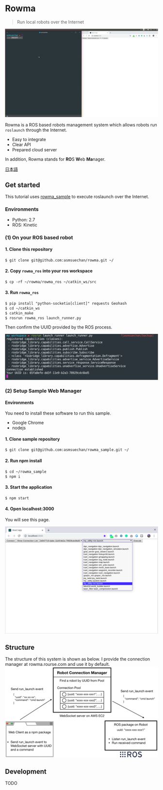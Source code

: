 # Rowma
> Run local robots over the Internet

![gifimg](/doc/images/overview.gif)

Rowma is a ROS based robots management system which allows robots run `roslaunch` through the Internet.

* Easy to integrate
* Clear API
* Prepared cloud server

In addition, Rowma stands for **RO**S **W**eb **Ma**nager.

[日本語](/doc/README.ja.md)

## Get started
This tutorial uses [rowma_sample](https://github.com/asmsuechan/rowma_sample) to execute roslaunch over the Internet.

### Environments
* Python: 2.7
* ROS: Kinetic

### (1) On your ROS based robot
#### 1. Clone this repository
```
$ git clone git@github.com:asmsuechan/rowma.git ~/
```

#### 2. Copy `rowma_ros` into your ros workspace

```
$ cp -rf ~/rowma/rowma_ros ~/catkin_ws/src
```

#### 3. Run `rowma_ros`
```
$ pip install "python-socketio[client]" requests Geohash
$ cd ~/catkin_ws
$ catkin_make
$ rosrun rowma_ros launch_runner.py
```

Then confirm the UUID provided by the ROS process.

![img1](/doc/images/rosrun.png)

### (2) Setup Sample Web Manager
#### Environments
You need to install these software to run this sample.

* Google Chrome
* nodejs

#### 1. Clone sample repository
```
$ git clone git@github.com:asmsuechan/rowma_sample.git ~/
```

#### 2. Run npm install
```
$ cd ~/rowma_sample
$ npm i
```

#### 3. Start the application
```
$ npm start
```

#### 4. Open localhost:3000
You will see this page.

![img2](/doc/images/sample-application.png)

## Structure
The structure of this system is shown as below. I provide the connection manager at rowma.rourse.com and use it by default.
![img3](/doc/images/execute-command.png)

## Development
TODO
